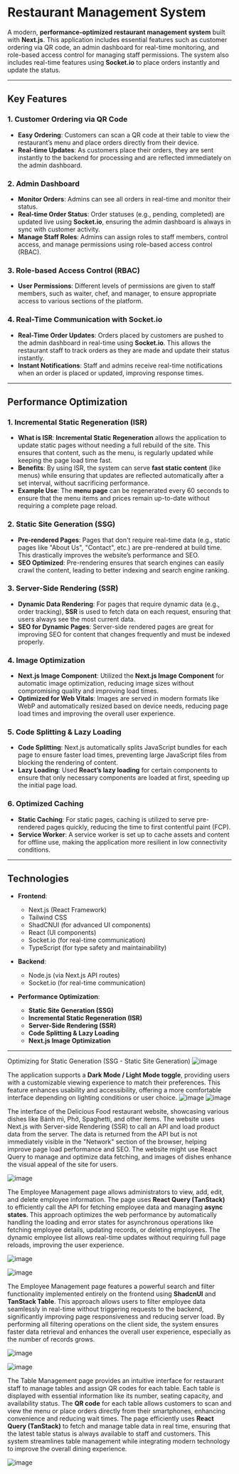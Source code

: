# Restaurant Management System

A modern, **performance-optimized restaurant management system** built with **Next.js**. This application includes essential features such as customer ordering via QR code, an admin dashboard for real-time monitoring, and role-based access control for managing staff permissions. The system also includes real-time features using **Socket.io** to place orders instantly and update the status.

---

## Key Features

### 1. **Customer Ordering via QR Code**
- **Easy Ordering**: Customers can scan a QR code at their table to view the restaurant’s menu and place orders directly from their device.
- **Real-time Updates**: As customers place their orders, they are sent instantly to the backend for processing and are reflected immediately on the admin dashboard.

### 2. **Admin Dashboard**
- **Monitor Orders**: Admins can see all orders in real-time and monitor their status.
- **Real-time Order Status**: Order statuses (e.g., pending, completed) are updated live using **Socket.io**, ensuring the admin dashboard is always in sync with customer activity.
- **Manage Staff Roles**: Admins can assign roles to staff members, control access, and manage permissions using role-based access control (RBAC).

### 3. **Role-based Access Control (RBAC)**
- **User Permissions**: Different levels of permissions are given to staff members, such as waiter, chef, and manager, to ensure appropriate access to various sections of the platform.

### 4. **Real-Time Communication with Socket.io**
- **Real-Time Order Updates**: Orders placed by customers are pushed to the admin dashboard in real-time using **Socket.io**. This allows the restaurant staff to track orders as they are made and update their status instantly.
- **Instant Notifications**: Staff and admins receive real-time notifications when an order is placed or updated, improving response times.

---

## Performance Optimization

### 1. **Incremental Static Regeneration (ISR)**
- **What is ISR**: **Incremental Static Regeneration** allows the application to update static pages without needing a full rebuild of the site. This ensures that content, such as the menu, is regularly updated while keeping the page load time fast.
- **Benefits**: By using ISR, the system can serve **fast static content** (like menus) while ensuring that updates are reflected automatically after a set interval, without sacrificing performance.
- **Example Use**: The **menu page** can be regenerated every 60 seconds to ensure that the menu items and prices remain up-to-date without requiring a complete page reload.

### 2. **Static Site Generation (SSG)**
- **Pre-rendered Pages**: Pages that don't require real-time data (e.g., static pages like "About Us", "Contact", etc.) are pre-rendered at build time. This drastically improves the website’s performance and SEO.
- **SEO Optimized**: Pre-rendering ensures that search engines can easily crawl the content, leading to better indexing and search engine ranking.

### 3. **Server-Side Rendering (SSR)**
- **Dynamic Data Rendering**: For pages that require dynamic data (e.g., order tracking), **SSR** is used to fetch data on each request, ensuring that users always see the most current data.
- **SEO for Dynamic Pages**: Server-side rendered pages are great for improving SEO for content that changes frequently and must be indexed properly.

### 4. **Image Optimization**
- **Next.js Image Component**: Utilized the **Next.js Image Component** for automatic image optimization, reducing image sizes without compromising quality and improving load times.
- **Optimized for Web Vitals**: Images are served in modern formats like WebP and automatically resized based on device needs, reducing page load times and improving the overall user experience.

### 5. **Code Splitting & Lazy Loading**
- **Code Splitting**: Next.js automatically splits JavaScript bundles for each page to ensure faster load times, preventing large JavaScript files from blocking the rendering of content.
- **Lazy Loading**: Used **React’s lazy loading** for certain components to ensure that only necessary components are loaded at first, speeding up the initial page load.

### 6. **Optimized Caching**
- **Static Caching**: For static pages, caching is utilized to serve pre-rendered pages quickly, reducing the time to first contentful paint (FCP).
- **Service Worker**: A service worker is set up to cache assets and content for offline use, making the application more resilient in low connectivity conditions.

---

## Technologies

- **Frontend**: 
  - Next.js (React Framework)
  - Tailwind CSS
  - ShadCNUI (for advanced UI components)
  - React (UI components)
  - Socket.io (for real-time communication)
  - TypeScript (for type safety and maintainability)

- **Backend**: 
  - Node.js (via Next.js API routes)
  - Socket.io (for real-time communication)

- **Performance Optimization**:
  - **Static Site Generation (SSG)**
  - **Incremental Static Regeneration (ISR)**
  - **Server-Side Rendering (SSR)**
  - **Code Splitting & Lazy Loading**
  - **Next.js Image Optimization**

---
 
Optimizing for Static Generation (SSG - Static Site Generation)
![image](https://github.com/user-attachments/assets/91cd472d-a8e4-483f-9e65-209450973197)

The application supports a **Dark Mode / Light Mode toggle**, providing users with a customizable viewing experience to match their preferences. This feature enhances usability and accessibility, offering a more comfortable interface depending on lighting conditions or user choice.
![image](https://github.com/user-attachments/assets/a8cdd62b-0991-4414-ac03-93eea8e66376) ![image](https://github.com/user-attachments/assets/ab397c96-7e7c-431c-b067-f6bc486a7b3e)


The interface of the Delicious Food restaurant website, showcasing various dishes like Bánh mì, Phở, Spaghetti, and other items. The website uses Next.js with Server-side Rendering (SSR) to call an API and load product data from the server. The data is returned from the API but is not immediately visible in the "Network" section of the browser, helping improve page load performance and SEO. The website might use React Query to manage and optimize data fetching, and images of dishes enhance the visual appeal of the site for users.

![image](https://github.com/user-attachments/assets/5dc5cc8d-a344-44f6-b93c-b17bbb795bce)


The Employee Management page allows administrators to view, add, edit, and delete employee information. The page uses **React Query (TanStack)** to efficiently call the API for fetching employee data and managing **async states**. This approach optimizes the web performance by automatically handling the loading and error states for asynchronous operations like fetching employee details, updating records, or deleting employees. The dynamic employee list allows real-time updates without requiring full page reloads, improving the user experience.

![image](https://github.com/user-attachments/assets/f3da0b5f-4909-4f34-8cad-5eaa7941eb40)

![image](https://github.com/user-attachments/assets/10532cd2-cf1f-4964-8af2-4683d870d5bb)



The Employee Management page features a powerful search and filter functionality implemented entirely on the frontend using **ShadcnUI** and **TanStack Table**. This approach allows users to filter employee data seamlessly in real-time without triggering requests to the backend, significantly improving page responsiveness and reducing server load. By performing all filtering operations on the client side, the system ensures faster data retrieval and enhances the overall user experience, especially as the number of records grows.

![image](https://github.com/user-attachments/assets/8f76720a-db66-4740-9b07-f3acf395faf9)

![image](https://github.com/user-attachments/assets/6b6c32c9-7994-4fc0-9be6-3c1dd9c20d47)

The Table Management page provides an intuitive interface for restaurant staff to manage tables and assign QR codes for each table. Each table is displayed with essential information like its number, seating capacity, and availability status. The **QR code** for each table allows customers to scan and view the menu or place orders directly from their smartphones, enhancing convenience and reducing wait times. The page efficiently uses **React Query (TanStack)** to fetch and manage table data in real time, ensuring that the latest table status is always available to staff and customers. This system streamlines table management while integrating modern technology to improve the overall dining experience.

![image](https://github.com/user-attachments/assets/3bb35475-3a87-4624-9cd0-be8cac86fece)





